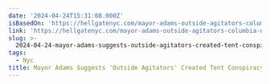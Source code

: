 ```yaml
---
date: '2024-04-24T15:31:08.000Z'
isBasedOn: 'https://hellgatenyc.com/mayor-adams-outside-agitators-columbia-nyu'
link: 'https://hellgatenyc.com/mayor-adams-outside-agitators-columbia-nyu'
slug: >-
  2024-04-24-mayor-adams-suggests-outside-agitators-created-tent-conspiracy-to-ruin-ny
tags:
  - Nyc
title: Mayor Adams Suggests 'Outside Agitators' Created Tent Conspiracy to Ruin NY
---
```


